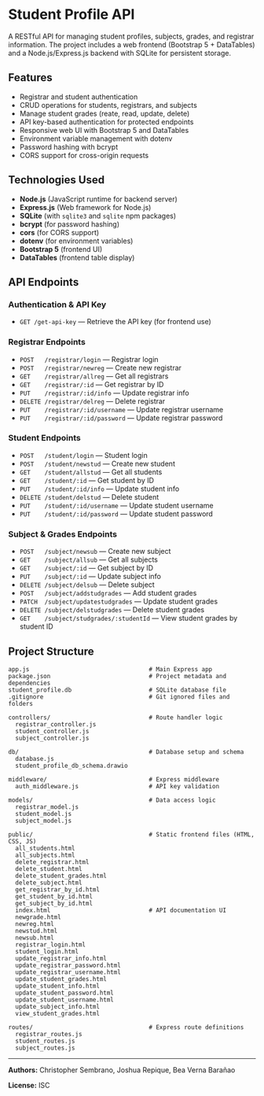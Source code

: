 # Student Profile API

A RESTful API for managing student profiles, subjects, grades, and registrar information. The project includes a web frontend (Bootstrap 5 + DataTables) and a Node.js/Express.js backend with SQLite for persistent storage.

## Features
- Registrar and student authentication
- CRUD operations for students, registrars, and subjects
- Manage student grades (reate, read, update, delete)
- API key-based authentication for protected endpoints
- Responsive web UI with Bootstrap 5 and DataTables
- Environment variable management with dotenv
- Password hashing with bcrypt
- CORS support for cross-origin requests

## Technologies Used
- **Node.js** (JavaScript runtime for backend server)
- **Express.js** (Web framework for Node.js)
- **SQLite** (with `sqlite3` and `sqlite` npm packages)
- **bcrypt** (for password hashing)
- **cors** (for CORS support)
- **dotenv** (for environment variables)
- **Bootstrap 5** (frontend UI)
- **DataTables** (frontend table display)

## API Endpoints

### Authentication & API Key
- `GET /get-api-key` — Retrieve the API key (for frontend use)

### Registrar Endpoints
- `POST   /registrar/login` — Registrar login
- `POST   /registrar/newreg` — Create new registrar
- `GET    /registrar/allreg` — Get all registrars
- `GET    /registrar/:id` — Get registrar by ID
- `PUT    /registrar/:id/info` — Update registrar info
- `DELETE /registrar/delreg` — Delete registrar
- `PUT    /registrar/:id/username` — Update registrar username
- `PUT    /registrar/:id/password` — Update registrar password

### Student Endpoints
- `POST   /student/login` — Student login
- `POST   /student/newstud` — Create new student
- `GET    /student/allstud` — Get all students
- `GET    /student/:id` — Get student by ID
- `PUT    /student/:id/info` — Update student info
- `DELETE /student/delstud` — Delete student
- `PUT    /student/:id/username` — Update student username
- `PUT    /student/:id/password` — Update student password

### Subject & Grades Endpoints
- `POST   /subject/newsub` — Create new subject
- `GET    /subject/allsub` — Get all subjects
- `GET    /subject/:id` — Get subject by ID
- `PUT    /subject/:id` — Update subject info
- `DELETE /subject/delsub` — Delete subject
- `POST   /subject/addstudgrades` — Add student grades
- `PATCH  /subject/updatestudgrades` — Update student grades
- `DELETE /subject/delstudgrades` — Delete student grades
- `GET    /subject/studgrades/:studentId` — View student grades by student ID

## Project Structure

```
app.js                                  # Main Express app
package.json                            # Project metadata and dependencies
student_profile.db                      # SQLite database file
.gitignore                              # Git ignored files and folders

controllers/                            # Route handler logic
  registrar_controller.js
  student_controller.js
  subject_controller.js

db/                                     # Database setup and schema
  database.js
  student_profile_db_schema.drawio

middleware/                             # Express middleware
  auth_middleware.js                    # API key validation

models/                                 # Data access logic
  registrar_model.js
  student_model.js
  subject_model.js

public/                                 # Static frontend files (HTML, CSS, JS)
  all_students.html
  all_subjects.html
  delete_registrar.html
  delete_student.html
  delete_student_grades.html
  delete_subject.html
  get_registrar_by_id.html
  get_student_by_id.html
  get_subject_by_id.html
  index.html                            # API documentation UI
  newgrade.html
  newreg.html
  newstud.html
  newsub.html
  registrar_login.html
  student_login.html
  update_registrar_info.html
  update_registrar_password.html
  update_registrar_username.html
  update_student_grades.html
  update_student_info.html
  update_student_password.html
  update_student_username.html
  update_subject_info.html
  view_student_grades.html

routes/                                 # Express route definitions
  registrar_routes.js
  student_routes.js
  subject_routes.js
```

---

**Authors:** Christopher Sembrano, Joshua Repique, Bea Verna Barañao

**License:** ISC